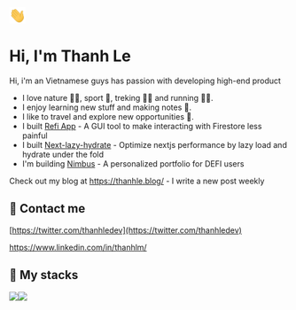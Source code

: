 <img src="https://raw.githubusercontent.com/ABSphreak/ABSphreak/master/gifs/Hi.gif" width="30px">

# Hi, I'm Thanh Le

Hi, i'm an Vietnamese guys has passion with developing high-end product

- I love nature 🎣🌲, sport 💪, treking 🧗‍♂️ and running 🏃‍♂️.
- I enjoy learning new stuff and making notes 📄.
- I like to travel and explore new opportunities 🛫.
- I built [Refi App](https://refiapp.io/) - A GUI tool to make interacting with Firestore less painful
- I built [Next-lazy-hydrate](https://github.com/thanhlmm/next-lazy-hydrate) - Optimize nextjs performance by lazy load and hydrate under the fold
- I'm building [Nimbus]([https://github.com/thanhlmm/next-lazy-hydrate](https://bento.me/getnimbus)) - A personalized portfolio for DEFI users


Check out my blog at https://thanhle.blog/ - I write a new post weekly


## 📧 Contact me

[https://twitter.com/thanhledev](https://twitter.com/thanhledev)

https://www.linkedin.com/in/thanhlm/

## 🔮 My stacks

<a href="https://cuthanh.com"><img height="150px" src="https://github-readme-stats.vercel.app/api?username=thanhlmm&show_icons=true&hide_title=true&hide_border=true&theme=graywhite" /><img height="150px" src="https://github-readme-stats.vercel.app/api/top-langs/?username=thanhlmm&show_icons=true&layout=compact&langs_count=6&hide_title=true&hide_border=true&theme=graywhite" /></a>

